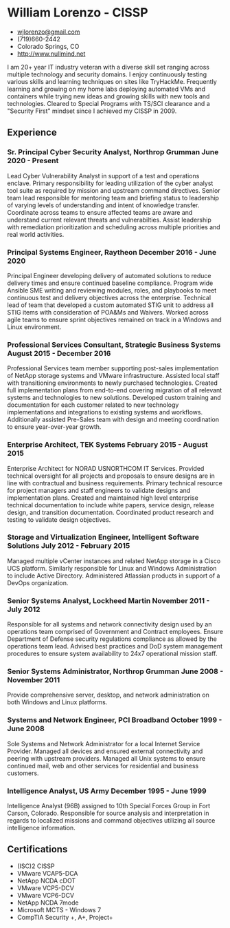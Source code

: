 <!-- Contact Details -->
# William Lorenzo - CISSP
- <wjlorenzo@gmail.com>
- (719)660-2442
- Colorado Springs, CO
- <http://www.nullmind.net>

<!-- summary -->
I am 20+ year IT industry veteran with a diverse skill set ranging across multiple technology and security domains. I enjoy continuously testing various skills and learning techniques on sites like TryHackMe. Frequently learning and growing on my home labs deploying automated VMs and containers while trying new ideas and growing skills with new tools and technologies. Cleared to Special Programs with TS/SCI clearance and a "Security First" mindset since I achieved my CISSP in 2009.

## Experience

### <span>Sr. Principal Cyber Security Analyst, Northrop Grumman</span> <span>June 2020 - Present</span>

Lead Cyber Vulnerability Analyst in support of a test and operations enclave. Primary responsibility for leading utilization of the cyber analyst tool suite as required by mission and upstream command directives. Senior team lead responsible for mentoring team and briefing status to leadership of varying levels of understanding and intent of knowledge transfer. Coordinate across teams to ensure affected teams are aware and understand current relevant threats and vulnerabilties. Assist leadership with remediation prioritization and scheduling across multiple priorities and real world activities.

### <span>Principal Systems Engineer, Raytheon</span> <span>December 2016 - June 2020</span>

Principal Engineer developing delivery of automated solutions to reduce delivery times and ensure continued baseline compliance. Program wide Ansible SME writing and reviewing modules, roles, and playbooks to meet continuous test and delivery objectives across the enterprise. Technical lead of team that developed a custom automated STIG unit to address all STIG items with consideration of POA&Ms and Waivers. Worked across agile teams to ensure sprint objectives remained on track in a Windows and Linux environment.

### <span>Professional Services Consultant, Strategic Business Systems</span> <span>August 2015 - December 2016</span>

Professional Services team member supporting post-sales implementation of NetApp storage systems and VMware infrastructure. Assisted local staff with transitioning environments to newly purchased technologies. Created full implementation plans from end-to-end covering migration of all relevant systems and technologies to new solutions. Developed custom training and documentation for each customer related to new technology implementations and integrations to existing systems and workflows. Additionally assisted Pre-Sales team with design and meeting coordination to ensure year-over-year growth.

### <span>Enterprise Architect, TEK Systems</span> <span>February 2015 - August 2015</span>

Enterprise Architect for NORAD USNORTHCOM IT Services. Provided technical oversight for all projects and proposals to ensure designs are in line with contractual and business requirements. Primary technical resource for project managers and staff engineers to validate designs and implementation plans. Created and maintained high level enterprise technical documentation to include white papers, service design, release design, and transition documentation. Coordinated product research and testing to validate design objectives.

### <span>Storage and Virtualization Engineer, Intelligent Software Solutions</span> <span>July 2012 - February 2015</span>

Managed multiple vCenter instances and related NetApp storage in a Cisco UCS platform. Similarly responsible for Linux and Windows Administration to include Active Directory. Administered Atlassian products in support of a DevOps organization.

### <span>Senior Systems Analyst, Lockheed Martin</span> <span>November 2011 - July 2012</span>

Responsible for all systems and network connectivity design used by an operations team comprised of Government and Contract employees. Ensure Department of Defense security regulations compliance as allowed by the operations team lead. Advised best practices and DoD system management procedures to ensure system availability to 24x7 operational mission staff.

### <span>Senior Systems Administrator, Northrop Grumman</span> <span>June 2008 - November 2011</span>

Provide comprehensive server, desktop, and network administration on both Windows and Linux platforms.

### <span>Systems and Network Engineer, PCI Broadband</span> <span>October 1999 - June 2008</span>

Sole Systems and Network Administrator for a local Internet Service Provider. Managed all devices and ensured external connectivity and peering with upstream providers. Managed all Unix systems to ensure continued mail, web and other services for residential and business customers.

### <span>Intelligence Analyst, US Army</span> <span>December 1995 - June 1999</span>

Intelligence Analyst (96B) assigned to 10th Special Forces Group in Fort Carson, Colorado. Responsible for source analysis and interpretation in regards to localized missions and command objectives utilizing all source intelligence information.

## Certifications

* (ISC)2 CISSP
* VMware VCAP5-DCA
* NetApp NCDA cDOT
* VMware VCP5-DCV
* VMware VCP6-DCV
* NetApp NCDA 7mode
* Microsoft MCTS - Windows 7
* CompTIA Security +, A+, Project+

